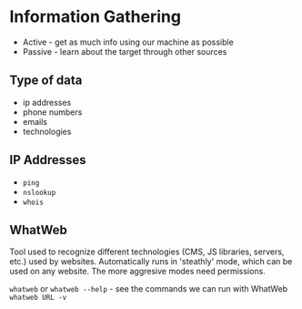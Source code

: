 # Information Gathering

* Active - get as much info using our machine as possible
* Passive - learn about the target through other sources

## Type of data
* ip addresses
* phone numbers
* emails
* technologies

## IP Addresses

* `ping`
* `nslookup`
* `whois`

## WhatWeb

Tool used to recognize different technologies (CMS, JS libraries, servers, etc.) used by websites. Automatically runs in 'steathly' mode, which can be used on any website. The more aggresive modes need permissions.

`whatweb` or `whatweb --help` - see the commands we can run with WhatWeb
`whatweb URL -v`